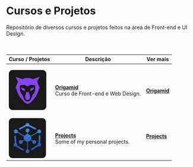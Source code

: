 # <b>Cursos e Projetos</b>
Repositório de diversos cursos e projetos feitos na área de Front-end e UI Design.
<br><br><br>

<table>
  <thead>
    <tr>
      <th>Curso / Projetos</th>
      <th>Descrição</th>
      <th>Ver mais</th>
    </tr>
  </thead>

  <tbody>
    <tr>
      <td>


![Origamid](./img/origamid.svg)
      </td>
      <td>
        <b>[Origamid](https://github.com/LeonardoCCipriano/courses/tree/develop/origamid)</b><br>
        Curso de Front-end e Web Design.
      </td>
      <td>
        <b>[Origamid](https://github.com/LeonardoCCipriano/courses/tree/develop/origamid)</b><br>
      </td>
    </tr>
    <tr>
      <td>
![Projects](./img/Projects.svg)
      </td>
      <td>
        <b>[Projects](https://github.com/LeonardoCCipriano/courses/tree/develop/hora-de-codar)</b><br>
        Some of my personal projects.
      </td>
      <td>
        <b>[Projects](https://github.com/LeonardoCCipriano/courses/tree/develop/hora-de-codar)</b><br>
</table>
    
<br><br><br>
